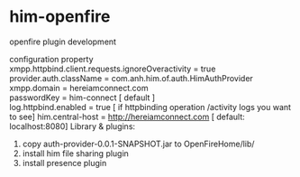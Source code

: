 him-openfire
============

openfire plugin development


configuration property<br>
  xmpp.httpbind.client.requests.ignoreOveractivity = true <br>
  provider.auth.className = com.anh.him.of.auth.HimAuthProvider<br>
  xmpp.domain = hereiamconnect.com <br>
  passwordKey = him-connect     [ default ]<br>
  log.httpbind.enabled = true    [ if httpbinding operation /activity logs you want to see]
  him.central-host = http://hereiamconnect.com  [ default: localhost:8080]
Library & plugins:
  1. copy auth-provider-0.0.1-SNAPSHOT.jar to OpenFireHome/lib/
  2. install him file sharing plugin
  3. install presence plugin
  
  
